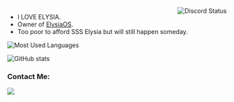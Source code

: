 
<!--
About Me
-->
  <img align="right" src="https://lanyard.cnrad.dev/api/546365344433045517?bg=ffe9f6" alt="Discord Status">
  
  - I LOVE ELYSIA.
  - Owner of [ElysiaOS](https://www.elysiaos.live).
  - Too poor to afford SSS Elysia but will still happen someday.

![Most Used Languages](https://github-readme-stats.vercel.app/api/top-langs/?username=Matsko3&theme=omni&layout=compact&bg_color=00000000)

![GitHub stats](https://github-readme-stats.vercel.app/api?username=Matsko3&show_icons=true&theme=omni&bg_color=00000000)

<!--
Contact Me
-->
<h3>
  Contact Me:
</h3>
<div align="left">
 <a href="https://discord.com/users/546365344433045517">
  <img src="https://skillicons.dev/icons?i=discord">
 </a>
</div>

